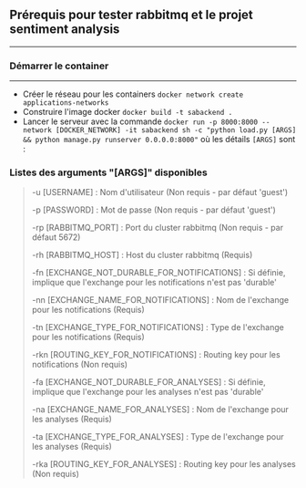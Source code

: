 ## Prérequis pour tester rabbitmq et le projet sentiment analysis

---

### Démarrer le container

---

- Créer le réseau pour les containers `docker network create applications-networks`
- Construire l'image docker `docker build -t sabackend .`
- Lancer le serveur avec la commande `docker run -p 8000:8000 --network [DOCKER_NETWORK] -it sabackend sh -c "python load.py [ARGS] && python manage.py runserver 0.0.0.0:8000"` où les détails `[ARGS]` sont :

### Listes des arguments "[ARGS]" disponibles

> -u [USERNAME] : Nom d'utilisateur (Non requis - par défaut 'guest')
> 
> -p [PASSWORD] : Mot de passe (Non requis - par défaut 'guest')
> 
> -rp [RABBITMQ_PORT] : Port du cluster rabbitmq  (Non requis - par défaut 5672)
> 
> -rh [RABBITMQ_HOST] : Host du cluster rabbitmq (Requis)
> 
> -fn [EXCHANGE_NOT_DURABLE_FOR_NOTIFICATIONS] : Si définie, implique que l'exchange pour les notifications n'est pas 'durable'
> 
> -nn [EXCHANGE_NAME_FOR_NOTIFICATIONS] : Nom de l'exchange pour les notifications (Requis)
> 
> -tn [EXCHANGE_TYPE_FOR_NOTIFICATIONS] : Type de l'exchange pour les notifications (Requis)
> 
> -rkn [ROUTING_KEY_FOR_NOTIFICATIONS] : Routing key pour les notifications (Non requis)
> 
> -fa [EXCHANGE_NOT_DURABLE_FOR_ANALYSES] : Si définie, implique que l'exchange pour les analyses n'est pas 'durable'
> 
> -na [EXCHANGE_NAME_FOR_ANALYSES] : Nom de l'exchange pour les analyses (Requis)
> 
> -ta [EXCHANGE_TYPE_FOR_ANALYSES] : Type de l'exchange pour les analyses (Requis)
> 
> -rka [ROUTING_KEY_FOR_ANALYSES] : Routing key pour les analyses (Non requis)
